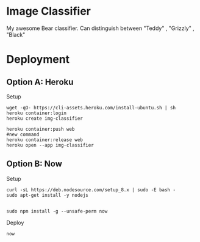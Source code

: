 # Image Classifier

My awesome Bear classifier.
Can distinguish between "Teddy" , "Grizzly" , "Black"


# Deployment

## Option A: Heroku
Setup
```
wget -qO- https://cli-assets.heroku.com/install-ubuntu.sh | sh
heroku container:login
heroku create img-classifier
```

```
heroku container:push web
#new command
heroku container:release web
heroku open --app img-classifier
```


## Option B: Now
Setup
```
curl -sL https://deb.nodesource.com/setup_8.x | sudo -E bash -
sudo apt-get install -y nodejs


sudo npm install -g --unsafe-perm now 

```

Deploy
```
now
```
